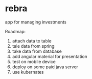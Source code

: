 # rebra
app for managing investments

Roadmap:
1. attach data to table 
2. tale data from spring
3. take data from database
4. add angular material for presentation
5. test on mobile device
6. deploy on some paid java server
7. use kubernates
